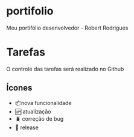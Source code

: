 # portifolio

Meu portifólio desenvolvedor - Robert Rodrigues

# Tarefas

O controle das tarefas será realizado no Github

## Ícones

- :package:nova funcionalidade
- :up: atualização
- :beetle: correção de bug
- :checkered_flag: release